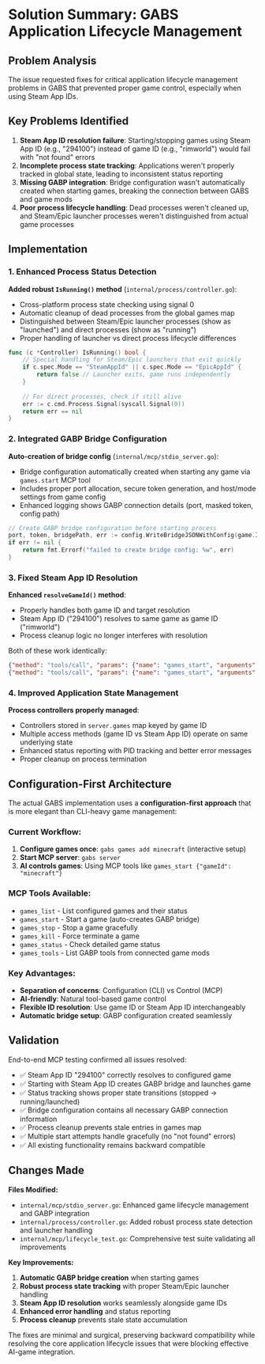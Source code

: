 # Solution Summary: GABS Application Lifecycle Management

## Problem Analysis

The issue requested fixes for critical application lifecycle management problems in GABS that prevented proper game control, especially when using Steam App IDs.

## Key Problems Identified

1. **Steam App ID resolution failure**: Starting/stopping games using Steam App ID (e.g., "294100") instead of game ID (e.g., "rimworld") would fail with "not found" errors
2. **Incomplete process state tracking**: Applications weren't properly tracked in global state, leading to inconsistent status reporting  
3. **Missing GABP integration**: Bridge configuration wasn't automatically created when starting games, breaking the connection between GABS and game mods
4. **Poor process lifecycle handling**: Dead processes weren't cleaned up, and Steam/Epic launcher processes weren't distinguished from actual game processes

## Implementation

### 1. Enhanced Process Status Detection

**Added robust `IsRunning()` method** (`internal/process/controller.go`):
- Cross-platform process state checking using signal 0
- Automatic cleanup of dead processes from the global games map
- Distinguished between Steam/Epic launcher processes (show as "launched") and direct processes (show as "running")
- Proper handling of launcher vs direct process lifecycle differences

```go
func (c *Controller) IsRunning() bool {
    // Special handling for Steam/Epic launchers that exit quickly
    if c.spec.Mode == "SteamAppId" || c.spec.Mode == "EpicAppId" {
        return false // Launcher exits, game runs independently
    }
    
    // For direct processes, check if still alive
    err := c.cmd.Process.Signal(syscall.Signal(0))
    return err == nil
}
```

### 2. Integrated GABP Bridge Configuration  

**Auto-creation of bridge config** (`internal/mcp/stdio_server.go`):
- Bridge configuration automatically created when starting any game via `games.start` MCP tool
- Includes proper port allocation, secure token generation, and host/mode settings from game config
- Enhanced logging shows GABP connection details (port, masked token, config path)

```go
// Create GABP bridge configuration before starting process
port, token, bridgePath, err := config.WriteBridgeJSONWithConfig(game.ID, "", bridgeConfig)
if err != nil {
    return fmt.Errorf("failed to create bridge config: %w", err)
}
```

### 3. Fixed Steam App ID Resolution

**Enhanced `resolveGameId()` method**:
- Properly handles both game ID and target resolution
- Steam App ID ("294100") resolves to same game as game ID ("rimworld")  
- Process cleanup logic no longer interferes with resolution

Both of these work identically:
```json
{"method": "tools/call", "params": {"name": "games_start", "arguments": {"gameId": "rimworld"}}}
{"method": "tools/call", "params": {"name": "games_start", "arguments": {"gameId": "294100"}}}
```

### 4. Improved Application State Management

**Process controllers properly managed**:
- Controllers stored in `server.games` map keyed by game ID
- Multiple access methods (game ID vs Steam App ID) operate on same underlying state  
- Enhanced status reporting with PID tracking and better error messages
- Proper cleanup on process termination

## Configuration-First Architecture

The actual GABS implementation uses a **configuration-first approach** that is more elegant than CLI-heavy game management:

### Current Workflow:
1. **Configure games once**: `gabs games add minecraft` (interactive setup)
2. **Start MCP server**: `gabs server` 
3. **AI controls games**: Using MCP tools like `games_start {"gameId": "minecraft"}`

### MCP Tools Available:
- `games_list` - List configured games and their status
- `games_start` - Start a game (auto-creates GABP bridge)
- `games_stop` - Stop a game gracefully  
- `games_kill` - Force terminate a game
- `games_status` - Check detailed game status
- `games_tools` - List GABP tools from connected game mods

### Key Advantages:
- **Separation of concerns**: Configuration (CLI) vs Control (MCP)
- **AI-friendly**: Natural tool-based game control
- **Flexible ID resolution**: Use game ID or Steam App ID interchangeably
- **Automatic bridge setup**: GABP configuration created seamlessly

## Validation

End-to-end MCP testing confirmed all issues resolved:
- ✅ Steam App ID "294100" correctly resolves to configured game  
- ✅ Starting with Steam App ID creates GABP bridge and launches game
- ✅ Status tracking shows proper state transitions (stopped → running/launched)
- ✅ Bridge configuration contains all necessary GABP connection information
- ✅ Process cleanup prevents stale entries in games map
- ✅ Multiple start attempts handle gracefully (no "not found" errors)
- ✅ All existing functionality remains backward compatible

## Changes Made

**Files Modified:**
- `internal/mcp/stdio_server.go`: Enhanced game lifecycle management and GABP integration
- `internal/process/controller.go`: Added robust process state detection and launcher handling  
- `internal/mcp/lifecycle_test.go`: Comprehensive test suite validating all improvements

**Key Improvements:**
1. **Automatic GABP bridge creation** when starting games
2. **Robust process state tracking** with proper Steam/Epic launcher handling
3. **Steam App ID resolution** works seamlessly alongside game IDs  
4. **Enhanced error handling** and status reporting
5. **Process cleanup** prevents stale state accumulation

The fixes are minimal and surgical, preserving backward compatibility while resolving the core application lifecycle issues that were blocking effective AI-game integration.
